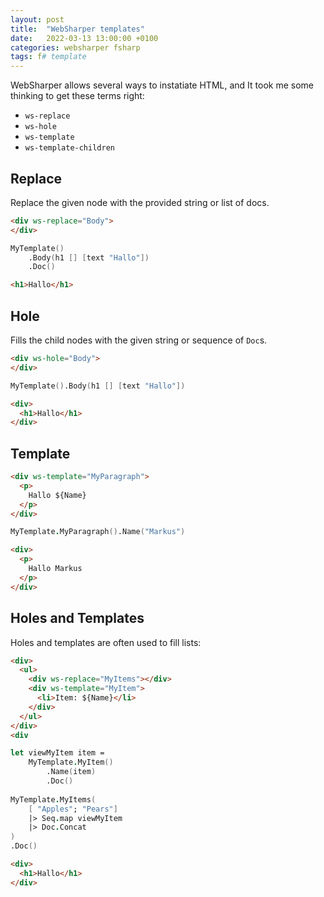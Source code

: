 ```yaml
---
layout: post
title:  "WebSharper templates"
date:   2022-03-13 13:00:00 +0100
categories: websharper fsharp
tags: f# template
---
```



WebSharper allows several ways to instatiate HTML, and It took me some thinking to get these terms right:

- `ws-replace`
- `ws-hole`
- `ws-template`
- `ws-template-children`

## Replace

Replace the given node with the provided string or list of docs.

```html
<div ws-replace="Body">
</div>
```

```fsharp
MyTemplate()
	.Body(h1 [] [text "Hallo"])
	.Doc()
```

```html
<h1>Hallo</h1>
```
## Hole

Fills the child nodes with the given string or sequence of `Doc`s.

```html
<div ws-hole="Body">
</div>
```

```fsharp
MyTemplate().Body(h1 [] [text "Hallo"])
```

```html
<div>
  <h1>Hallo</h1>
</div>
```

## Template

```html
<div ws-template="MyParagraph">
  <p>
    Hallo ${Name}
  </p>
</div>
```

```fsharp
MyTemplate.MyParagraph().Name("Markus")
```

```html
<div>
  <p>
    Hallo Markus
  </p>
</div>
```

## Holes and Templates

Holes and templates are often used to fill lists:

```html
<div>
  <ul>
    <div ws-replace="MyItems"></div>
    <div ws-template="MyItem">
      <li>Item: ${Name}</li>
    </div>
  </ul>
</div>
<div
```

```fsharp
let viewMyItem item =
	MyTemplate.MyItem()
		.Name(item)
		.Doc()
 
MyTemplate.MyItems(
	[ "Apples"; "Pears"] 
	|> Seq.map viewMyItem
	|> Doc.Concat
)
.Doc()
```

```html
<div>
  <h1>Hallo</h1>
</div>
```



